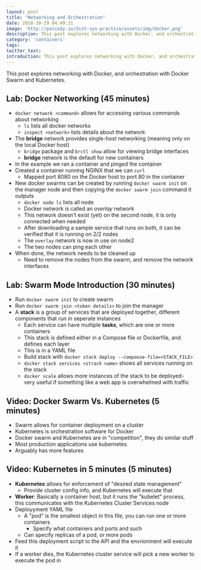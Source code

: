 ```yaml
---
layout: post
title: "Networking and Orchestration"
date: 2018-10-29 04:49:31
image: 'http://patcody.io/dist-sys-practice/assets/img/docker.png'
description: This post explores networking with Docker, and orchestration with Docker Swarm and Kubernetes.
category: 'containers'
tags:
twitter_text:
introduction: This post explores networking with Docker, and orchestration with Docker Swarm and Kubernetes.
---
```


This post explores networking with Docker, and orchestration with Docker Swarm and Kubernetes.

## Lab: Docker Networking (45 minutes)

- `docker network <command>` allows for accessing various commands about networking
  - `ls` lists all docker networks
  - `inspect <network>` lists details about the network
- The **bridge** network provides single-host networking (meaning only on the local Docker host)
  - `bridge` package and `brctl show` allow for viewing bridge interfaces
  - **bridge** network is the default for new containers
- In the example we ran a container and pinged the container
- Created a container running NGINX that we can `curl`
  - Mapped port 8080 on the Docker host to port 80 in the container
- New docker swarms can be created by running `docker swarm init` on the manager node and then copying the `docker swarm join` command it outputs
  - `docker node ls` lists all node
  - Docker network is called an _overlay_ network
  - This network doesn't exist (yet) on the second node, it is only connected when needed
  - After downloading a sample service that runs on both, it can be verified that it is running on 2/2 nodes
  - The `overlay` network is now in use on node2
  - The two nodes can ping each other
- When done, the network needs to be cleaned up
  - Need to remove the nodes from the swarm, and remove the network interfaces

## Lab: Swarm Mode Introduction (30 minutes)

- Run `docker swarm init` to create swarm
- Run `docker swarm join <token details>` to join the manager
- A **stack** is a group of services that are deployed together, different components that run in seperate instances
  - Each service can have multiple **tasks**, which are one or more containers
  - This stack is defined either in a Compose file or Dockerfile, and defines each layer
  - This is in a YAML file
  - Build stack with `docker stack deploy --compoose-file=<STACK_FILE>`
  - `docker stack services <strack name>` shows all services running on the stack
  - `docker scale` allows more instances of the stack to be deployed- very useful if something like a web app is overwhelmed with traffic

## Video: Docker Swarm Vs. Kubernetes (5 minutes)

- Swarm allows for container deployment on a cluster
- Kubernetes is orchestration software for Docker
- Docker swarm and Kubernetes are in "competition", they do similar stuff
- Most production applications use kubernetes
- Arguably has more features

## Video: Kubernetes in 5 minutes (5 minutes)

- **Kubernetes** allows for enforcement of "desired state management"
  - Provide cluster config info, and Kubernetes will execute that
- **Worker**: Basically a container host, but it runs the "kubelet" process, this communicates with the Kubernetes Cluster Services node
- Deployyment YAML file
  - A "pod" is the smallest object in this file, you can run one or more containers
    - Specify what containers and ports and such
  - Can specify replicas of a pod, or more pods
- Feed this deployment script to the API and the envrionment will execute it
- If a worker dies, the Kubernetes cluster service will pick a new worker to execute the pod in
